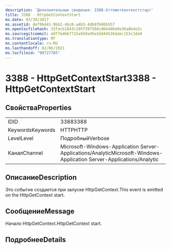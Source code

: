 ```yaml
---
description: 'Дополнительные сведения: 3388-Хттпжетконтекстстарт'
title: 3388 - HttpGetContextStart
ms.date: 03/30/2017
ms.assetid: def9b441-9bb2-4bc0-a4b3-4db07b80b557
ms.openlocfilehash: 33facb1843c195f39758dcd6b4d8e0e36a8b4e2c
ms.sourcegitcommit: ddf7edb67715a5b9a45e3dd44536dabc153c1de0
ms.translationtype: MT
ms.contentlocale: ru-RU
ms.lasthandoff: 02/06/2021
ms.locfileid: "99727785"
---
```

# <a name="3388---httpgetcontextstart"></a><span data-ttu-id="5d503-103">3388 - HttpGetContextStart</span><span class="sxs-lookup"><span data-stu-id="5d503-103">3388 - HttpGetContextStart</span></span>

## <a name="properties"></a><span data-ttu-id="5d503-104">Свойства</span><span class="sxs-lookup"><span data-stu-id="5d503-104">Properties</span></span>  
  
|||  
|-|-|  
|<span data-ttu-id="5d503-105">ID</span><span class="sxs-lookup"><span data-stu-id="5d503-105">ID</span></span>|<span data-ttu-id="5d503-106">3388</span><span class="sxs-lookup"><span data-stu-id="5d503-106">3388</span></span>|  
|<span data-ttu-id="5d503-107">Keywords</span><span class="sxs-lookup"><span data-stu-id="5d503-107">Keywords</span></span>|<span data-ttu-id="5d503-108">HTTP</span><span class="sxs-lookup"><span data-stu-id="5d503-108">HTTP</span></span>|  
|<span data-ttu-id="5d503-109">Level</span><span class="sxs-lookup"><span data-stu-id="5d503-109">Level</span></span>|<span data-ttu-id="5d503-110">Подробный</span><span class="sxs-lookup"><span data-stu-id="5d503-110">Verbose</span></span>|  
|<span data-ttu-id="5d503-111">Канал</span><span class="sxs-lookup"><span data-stu-id="5d503-111">Channel</span></span>|<span data-ttu-id="5d503-112">Microsoft-Windows-Application Server-Applications/Analytic</span><span class="sxs-lookup"><span data-stu-id="5d503-112">Microsoft-Windows-Application Server-Applications/Analytic</span></span>|  
  
## <a name="description"></a><span data-ttu-id="5d503-113">Описание</span><span class="sxs-lookup"><span data-stu-id="5d503-113">Description</span></span>  

 <span data-ttu-id="5d503-114">Это событие создается при запуске HttpGetContext.</span><span class="sxs-lookup"><span data-stu-id="5d503-114">This event is emitted on the HttpGetContext start.</span></span>  
  
## <a name="message"></a><span data-ttu-id="5d503-115">Сообщение</span><span class="sxs-lookup"><span data-stu-id="5d503-115">Message</span></span>  

 <span data-ttu-id="5d503-116">Начало HttpGetContext.</span><span class="sxs-lookup"><span data-stu-id="5d503-116">HttpGetContext start.</span></span>  
  
## <a name="details"></a><span data-ttu-id="5d503-117">Подробнее</span><span class="sxs-lookup"><span data-stu-id="5d503-117">Details</span></span>
